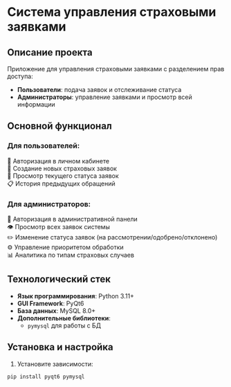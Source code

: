 # Система управления страховыми заявками

## Описание проекта
Приложение для управления страховыми заявками с разделением прав доступа:
- **Пользователи**: подача заявок и отслеживание статуса
- **Администраторы**: управление заявками и просмотр всей информации

## Основной функционал

### Для пользователей:
🔐 Авторизация в личном кабинете  
📝 Создание новых страховых заявок  
🔄 Просмотр текущего статуса заявок  
📋 История предыдущих обращений  

### Для администраторов:
🔐 Авторизация в административной панели  
👁️ Просмотр всех заявок системы  
✏️ Изменение статуса заявок (на рассмотрении/одобрено/отклонено)  
⚙️ Управление приоритетом обработки  
📊 Аналитика по типам страховых случаев  

## Технологический стек
- **Язык программирования**: Python 3.11+
- **GUI Framework**: PyQt6
- **База данных**: MySQL 8.0+
- **Дополнительные библиотеки**: 
  - `pymysql` для работы с БД


## Установка и настройка

1. Установите зависимости:
```bash
pip install pyqt6 pymysql